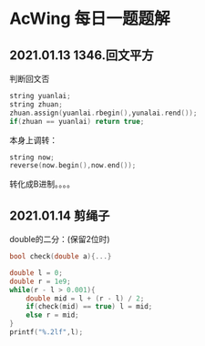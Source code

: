 # AcWing 每日一题题解

## 2021.01.13 1346.回文平方

判断回文否

```c++
string yuanlai;
string zhuan;
zhuan.assign(yuanlai.rbegin(),yunalai.rend());
if(zhuan == yuanlai) return true;
```

本身上调转：

```c++
string now;
reverse(now.begin(),now.end());
```

转化成B进制。。。。



## 2021.01.14 剪绳子

double的二分：(保留2位时)

```c++
bool check(double a){...}

double l = 0;
double r = 1e9;
while(r - l > 0.001){
    double mid = l + (r - l) / 2;
    if(check(mid) == true) l = mid;
    else r = mid;
}
printf("%.2lf",l);
```





